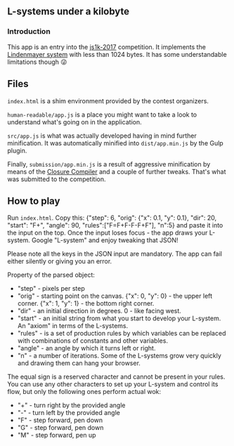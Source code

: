 ## L-systems under a kilobyte

### Introduction

This app is an entry into the [js1k-2017](http://js1k.com/2017-magic/) competition. It implements the [Lindenmayer system](https://en.wikipedia.org/wiki/L-system) with less than 1024 bytes. It has some understandable limitations though :stuck_out_tongue_winking_eye:

## Files

`index.html` is a shim environment provided by the contest organizers.

`human-readable/app.js` is a place you might want to take a look to understand what's going on in the application.

 `src/app.js` is what was actually developed having in mind further minification. It was automatically minified into `dist/app.min.js` by the Gulp plugin.

Finally, `submission/app.min.js` is a result of aggressive minification by means of the [Closure Compiler](https://closure-compiler.appspot.com/home) and a couple of further tweaks. That's what was submitted to the competition.

## How to play

Run `index.html`. Copy this: {"step": 6, "orig": {"x": 0.1, "y": 0.1}, "dir": 20, "start": "F+", "angle": 90, "rules":["F=F+F-F-F+F"], "n":5} and paste it into the input on the top. Once the input loses focus - the app draws your L-system. Google "L-system" and enjoy tweaking that JSON!

Please note all the keys in the JSON input are mandatory. The app can fail either silently or giving you an error.

Property of the parsed object:
 - "step" - pixels per step
 - "orig" - starting point on the canvas. {"x": 0, "y": 0} - the upper left corner. {"x": 1, "y": 1} - the bottom right corner.
 - "dir" - an initial direction in degrees. 0 - like facing west.
 - "start" - an initial string from what you start to develop your L-system. An "axiom" in terms of the L-systems.
 - "rules" - is a set of production rules by which variables can be replaced with combinations of constants and other variables.
 - "angle" - an angle by which it turns left or right.
 - "n" - a number of iterations. Some of the L-systems grow very quickly and drawing them can hang your browser.

The equal sign is a reserved character and cannot be present in your rules. You can use any other characters to set up your L-system and control its flow, but only the following ones perform actual wok:
- "+" - turn right by the provided angle
- "-" - turn left by the provided angle
- "F" - step forward, pen down
- "G" - step forward, pen down
- "M" - step forward, pen up

